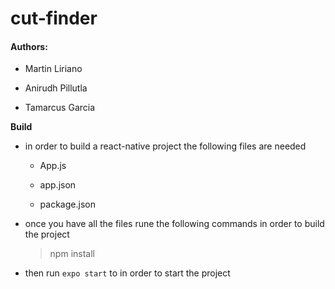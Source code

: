 # cut-finder
#### Authors:

 - Martin Liriano
 
 - Anirudh Pillutla
 
 - Tamarcus Garcia
 
**Build**

- in order to build a react-native project the following files are needed

  - App.js
 
  - app.json
 
  - package.json
  
 - once you have all the files rune the following commands in order to build the project 
 
    >npm install

 - then run `expo start` to in order to start the project
